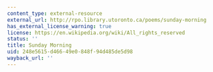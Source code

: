 ```yaml
---
content_type: external-resource
external_url: http://rpo.library.utoronto.ca/poems/sunday-morning
has_external_license_warning: true
license: https://en.wikipedia.org/wiki/All_rights_reserved
status: ''
title: Sunday Morning
uid: 248e5615-d466-49e0-848f-94d485de5d98
wayback_url: ''
---
```

